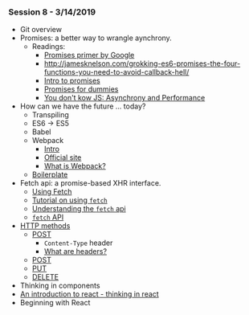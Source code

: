 ### Session 8 - 3/14/2019

- Git overview
- Promises: a better way to wrangle aynchrony.
  - Readings:
      - [Promises primer by Google](https://developers.google.com/web/fundamentals/primers/promises)
      - http://jamesknelson.com/grokking-es6-promises-the-four-functions-you-need-to-avoid-callback-hell/
      - [Intro to promises](https://flaviocopes.com/javascript-promises/)
      - [Promises for dummies](https://scotch.io/tutorials/javascript-promises-for-dummies)
      - [You don't kow JS: Asynchrony and Performance](https://github.com/js-apis/materials/blob/master/books/You%20Don't%20Know%20JS_%20Async%20%26%20Performance.pdf)
- How can we have the future ... today?
  - Transpiling
  - ES6 -> ES5
  - Babel
  - Webpack
    - [Intro](https://flaviocopes.com/webpack/)
    - [Official site](https://webpack.js.org/)
    - [What is Webpack?](https://survivejs.com/webpack/what-is-webpack/)
  - [Boilerplate](https://medium.com/@coreyhowell/webpack-babel-boilerplate-84f720511b32)
- Fetch api: a promise-based XHR interface.
  - [Using Fetch](https://developer.mozilla.org/en-US/docs/Web/API/Fetch_API/Using_Fetch)
  - [Tutorial on using `fetch`](https://medium.com/@shivani.brijmohan/introduction-to-javascript-fetch-api-b5e7f6045a84)
  - [Understanding the `fetch` api](https://flaviocopes.com/fetch-api/)
  - [`fetch` API](https://davidwalsh.name/fetch)
- [HTTP methods](https://developer.mozilla.org/en-US/docs/Web/HTTP/Methods)
  - [POST](https://developer.mozilla.org/en-US/docs/Web/HTTP/Methods/POST)
    - `Content-Type` header
    - [What are headers?](https://developer.mozilla.org/en-US/docs/Web/HTTP/Headers)
  - [POST](https://developer.mozilla.org/en-US/docs/Web/HTTP/Methods/POST)
  - [PUT](https://developer.mozilla.org/en-US/docs/Web/HTTP/Methods/PUT)
  - [DELETE](https://developer.mozilla.org/en-US/docs/Web/HTTP/Methods/DELETE)
- Thinking in components
- [An introduction to react - thinking in react](https://reactjs.org/docs/thinking-in-react.html)
- Beginning with React 